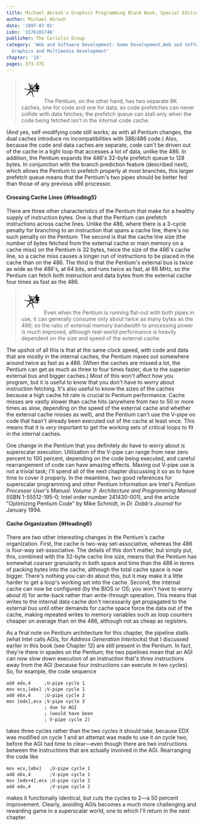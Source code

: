 ```yaml
---
title: Michael Abrash's Graphics Programming Black Book, Special Edition
author: Michael Abrash
date: '1997-07-01'
isbn: '1576101746'
publisher: The Coriolis Group
category: 'Web and Software Development: Game Development,Web and Software Development:
  Graphics and Multimedia Development'
chapter: '19'
pages: 373-375
---
```


> ![](images/i.jpg)
> The Pentium, on the other hand, has two separate 8K caches, one for code
> and one for data, so code prefetches can never collide with data
> fetches; the prefetch queue can stall only when the code being fetched
> isn't in the internal code cache.

(And yes, self-modifying code still works; as with all Pentium changes,
the dual caches introduce no incompatibilities with 386/486 code.) Also,
because the code and data caches are separate, code can't be driven out
of the cache in a tight loop that accesses a lot of data, unlike the
486. In addition, the Pentium expands the 486's 32-byte prefetch queue
to 128 bytes. In conjunction with the branch prediction feature
(described next), which allows the Pentium to prefetch properly at most
branches, this larger prefetch queue means that the Pentium's two pipes
should be better fed than those of any previous x86 processor.

#### Crossing Cache Lines {#Heading5}

There are three other characteristics of the Pentium that make for a
healthy supply of instruction bytes. One is that the Pentium can
prefetch instructions across cache lines. Unlike the 486, where there is
a 3-cycle penalty for branching to an instruction that spans a cache
line, there's no such penalty on the Pentium. The second is that the
cache line size (the number of bytes fetched from the external cache or
main memory on a cache miss) on the Pentium is 32 bytes, twice the size
of the 486's cache line, so a cache miss causes a longer run of
instructions to be placed in the cache than on the 486. The third is
that the Pentium's external bus is twice as wide as the 486's, at 64
bits, and runs twice as fast, at 66 MHz, so the Pentium can fetch both
instruction and data bytes from the external cache four times as fast as
the 486.

> ![](images/i.jpg)
> Even when the Pentium is running flat-out with both pipes in use, it can
> generally consume only about twice as many bytes as the 486; so the
> ratio of external memory bandwidth to processing power is much improved,
> although real-world performance is heavily dependent on the size and
> speed of the external cache.

The upshot of all this is that at the same clock speed, with code and
data that are mostly in the internal caches, the Pentium maxes out
somewhere around twice as fast as a 486. (When the caches are missed a
lot, the Pentium can get as much as three to four times faster, due to
the superior external bus and bigger caches.) Most of this won't affect
how you program, but it is useful to know that you don't have to worry
about instruction fetching. It's also useful to know the sizes of the
caches because a high cache hit rate is crucial to Pentium performance.
Cache misses are vastly slower than cache hits (anywhere from two to 50
or more times as slow, depending on the speed of the external cache and
whether the external cache misses as well), and the Pentium can't use
the V-pipe on code that hasn't already been executed out of the cache at
least once. This means that it is *very* important to get the working
sets of critical loops to fit in the internal caches.

One change in the Pentium that you definitely do have to worry about is
superscalar execution. Utilization of the V-pipe can range from near
zero percent to 100 percent, depending on the code being executed, and
careful rearrangement of code can have amazing effects. Maxing out
V-pipe use is not a trivial task; I'll spend all of the next chapter
discussing it so as to have time to cover it properly. In the meantime,
two good references for superscalar programming and other Pentium
information are Intel's *Pentium Processor User's Manual: Volume 3:
Architecture and Programming Manual* (ISBN 1-55512-195-0; Intel order
number 241430-001), and the article "Optimizing Pentium Code" by Mike
Schmidt, in *Dr. Dobb's Journal* for January 1994.

#### Cache Organization {#Heading6}

There are two other interesting changes in the Pentium's cache
organization. First, the cache is two-way set-associative, whereas the
486 is four-way set-associative. The details of this don't matter, but
simply put, this, combined with the 32-byte cache line size, means that
the Pentium has somewhat coarser granularity in both space and time than
the 486 in terms of packing bytes into the cache, although the total
cache space is now bigger. There's nothing you can do about this, but it
may make it a little harder to get a loop's working set into the cache.
Second, the internal cache can now be configured (by the BIOS or OS; you
won't have to worry about it) for write-back rather than write-through
operation. This means that writes to the internal data cache don't
necessarily get propagated to the external bus until other demands for
cache space force the data out of the cache, making repeated writes to
memory variables such as loop counters cheaper on average than on the
486, although not as cheap as registers.

As a final note on Pentium architecture for this chapter, the pipeline
stalls (what Intel calls AGIs, for *Address Generation Interlocks*) that
I discussed earlier in this book (see Chapter 12) are still present in
the Pentium. In fact, they're there in spades on the Pentium; the two
pipelines mean that an AGI can now slow down execution of an instruction
that's *three* instructions away from the AGI (because four instructions
can execute in two cycles). So, for example, the code sequence

    add edx,4     ;U-pipe cycle 1
    mov ecx,[ebx] ;V-pipe cycle 1
    add ebx,4     ;U-pipe cycle 2
    mov [edx],ecx ;V-pipe cycle 3
                  ; due to AGI
                  ; (would have been
                  ; V-pipe cycle 2)

takes three cycles rather than the two cycles it should take, because
EDX was modified on cycle 1 and an attempt was made to use it on cycle
two, before the AGI had time to clear—even though there are two
instructions between the instructions that are actually involved in the
AGI. Rearranging the code like

    mov ecx,[ebx]   ;U-pipe cycle 1
    add ebx,4       ;V-pipe cycle 1
    mov [edx+4],ecx ;U-pipe cycle 2
    add edx,4       ;V-pipe cycle 2

makes it functionally identical, but cuts the cycles to 2—a 50 percent
improvement. Clearly, avoiding AGIs becomes a much more challenging and
rewarding game in a superscalar world, one to which I'll return in the
next chapter.
